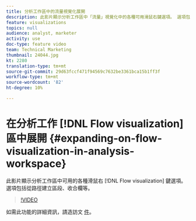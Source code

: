 ```yaml
---
title: 分析工作區中的流量視覺化展開
description: 此影片顯示分析工作區中「流量」視覺化中的各種可用滑鼠右鍵選項。 選項包括從路徑建立區段、收合欄等。
feature: visualizations
topics: null
audience: analyst, marketer
activity: use
doc-type: feature video
team: Technical Marketing
thumbnail: 24044.jpg
kt: 2280
translation-type: tm+mt
source-git-commit: 29d63fccf471f94569c7632be3361bca15b1ff3f
workflow-type: tm+mt
source-wordcount: '82'
ht-degree: 10%

---
```



# 在分析工作 [!DNL Flow visualization] 區中展開 {#expanding-on-flow-visualization-in-analysis-workspace}

此影片顯示分析工作區中可用的各種滑鼠右 [!DNL Flow visualization] 鍵選項。 選項包括從路徑建立區段、收合欄等。

>[!VIDEO](https://video.tv.adobe.com/v/24044/?quality=12)

如需此功能的詳細資訊，請造訪文 [件](https://marketing.adobe.com/resources/help/zh_TW/analytics/analysis-workspace/flow.html)。
